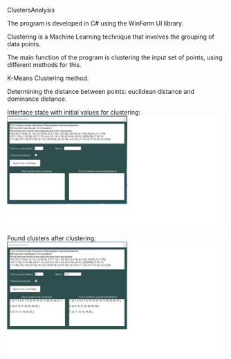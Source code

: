 ClustersAnalysis

The program is developed in C# using the WinForm UI library.

Clustering is a Machine Learning technique that involves the grouping of data points.

The main function of the program is clustering  the input set of points, using different methods for this.

K-Means Clustering method.

Determining the distance between points: euclidean distance and dominance distance.

Interface state with initial values for clustering: 
![alt text](image/cluster_1.jpg) 


Found clusters after clustering:
![alt text](image/cluster_2.jpg) 
